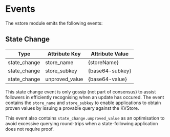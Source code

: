 <!--
order: 4
-->

# Events

The vstore module emits the following events:

## State Change

| Type     | Attribute Key      | Attribute Value  |
| -------- | ------------------ | ---------------- |
| state_change | store_name     | {storeName}       |
| state_change | store_subkey   | {base64-subkey}  |
| state_change | unproved_value | {base64-value}   |

This state change event is only gossip (not part of consensus) to assist
followers in efficiently recognising when an update has occured.  The event
contains the `store_name` and `store_subkey` to enable applications to obtain
proven values by issuing a provable query against the KVStore.

This event also contains `state_change.unproved_value` as an optimisation to
avoid excessive querying round-trips when a state-following application does not
require proof.
